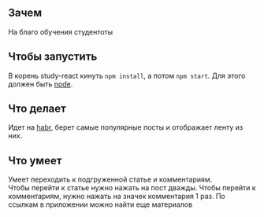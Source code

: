 ## Зачем
На благо обучения студентоты

## Чтобы запустить

В корень study-react кинуть `npm install`, а потом `npm start`. Для этого должен быть [node](https://nodejs.org/en/download/).

## Что делает
Идет на [habr](https://habr.com/ru/all/), берет самые популярные посты и отображает ленту из них. 
## Что умеет
Умеет переходить к подгруженной статье и комментариям. <br/>
Чтобы перейти к статье нужно нажать на пост дважды. Чтобы перейти к комментариям, нужно нажать на значек комментария 1 раз.
По ссылкам в приложении можно найти еще материалов
